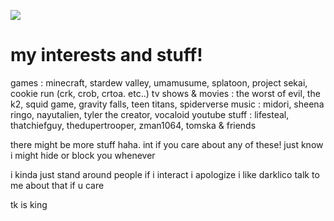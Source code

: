 ![](https://i.postimg.cc/6Q2PBT2N/Untitled62-20251005201449.png)

# my interests and stuff!
games : minecraft, stardew valley, umamusume, splatoon, project sekai, cookie run (crk, crob, crtoa. etc..)
tv shows & movies : the worst of evil, the k2, squid game, gravity falls, teen titans, spiderverse
music : midori, sheena ringo, nayutalien, tyler the creator, vocaloid
youtube stuff : lifesteal, thatchiefguy, thedupertrooper, zman1064, tomska & friends

there might be more stuff haha. int if you care about any
of these! just know i might hide or block you whenever

i kinda just stand around people if i interact i apologize 
i like darklico talk to me about that if u care

tk is king
